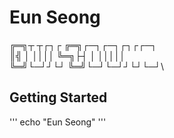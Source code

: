# Eun Seong

╔═╗┬ ┬┌┐┌  ╔═╗┌─┐┌─┐┌┐┌┌─┐\
║╣   │ ││││  ╚═╗├┤ │ │││││\
╚═╝└─┘┘└┘  ╚═╝└─┘└─┘┘└┘└─┘\


## Getting Started

'''
echo "Eun Seong"
'''
